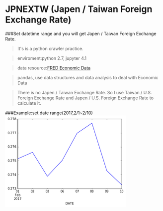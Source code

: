 # JPNEXTW (Japen / Taiwan Foreign Exchange Rate)

###Set datetime range and you will get Japen / Taiwan Foreign Exchange Rate.

>It's is a python crawler practice. 

>enviroment:python 2.7, jupyter 4.1

>data resource:[FRED Economic Data](https://fred.stlouisfed.org/)

>pandas, use data structures and data analysis to deal with Economic Data

>There is no Japen / Taiwan Exchange Rate. So I use Taiwan / U.S. Foreign Exchange Rate and Japen / U.S. Foreign Exchange Rate to calculate it.

###Example:set date range(2017,2/1~2/10)
![GITHUB](https://github.com/chelomg/JPNEXTW/blob/master/JPEXTW.png)
